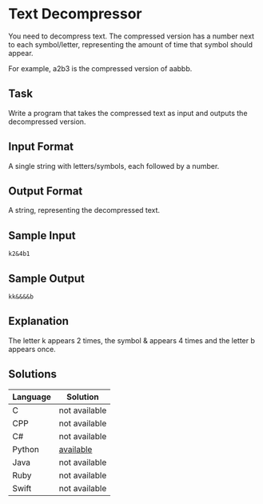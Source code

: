 # Text Decompressor
You need to decompress text. The compressed version has a number next to each symbol/letter, representing the amount of time that symbol should appear.

For example, a2b3 is the compressed version of aabbb.

## Task
Write a program that takes the compressed text as input and outputs the decompressed version.

## Input Format
A single string with letters/symbols, each followed by a number.

## Output Format
A string, representing the decompressed text.

## Sample Input
```
k2&4b1
```

## Sample Output
```
kk&&&&b
```

## Explanation
The letter k appears 2 times, the symbol & appears 4 times and the letter b appears once.

## Solutions

Language | Solution
---------|---------
C | not available
CPP | not available
C# | not available
Python | [available](https://raw.githubusercontent.com/chankruze/challenges/master/sololearn/TextDecompressor/TextDecompressor.py)
Java | not available
Ruby | not available
Swift | not available
